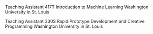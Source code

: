 

Teaching Assistant 
417T Introduction to Machine Learning
Washington University in St. Louis

Teaching Assistant 
330S Rapid Prototype Development and Creative Programming
Washington University in St. Louis
